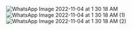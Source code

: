 ![WhatsApp Image 2022-11-04 at 1 30 18 AM](https://user-images.githubusercontent.com/56400384/199826685-5df51b3b-2c99-4a58-b91f-56bb287613cd.jpeg)
![WhatsApp Image 2022-11-04 at 1 30 18 AM (1)](https://user-images.githubusercontent.com/56400384/199826692-880c3354-c451-436a-96aa-4f0d8f2bd984.jpeg)
![WhatsApp Image 2022-11-04 at 1 30 18 AM (2)](https://user-images.githubusercontent.com/56400384/199826697-96c71a06-ba16-4706-85d1-98307ea0eb38.jpeg)
